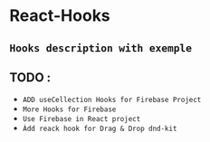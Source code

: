 # React-Hooks
## ``Hooks description with exemple``

## TODO :
* `ADD useCellection Hooks for Firebase Project`
* `More Hooks for Firebase`
* `Use Firebase in React project`
* `Àdd reack hook for Drag & Drop dnd-kit`

